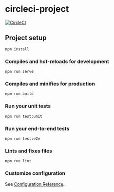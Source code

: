 # circleci-project

[![CircleCI](https://circleci.com/gh/tylerkeesling/circleci-project/tree/develop.svg?style=svg)](https://circleci.com/gh/tylerkeesling/circleci-project/tree/develop)

## Project setup

```
npm install
```

### Compiles and hot-reloads for development

```
npm run serve
```

### Compiles and minifies for production

```
npm run build
```

### Run your unit tests

```
npm run test:unit
```

### Run your end-to-end tests

```
npm run test:e2e
```

### Lints and fixes files

```
npm run lint
```

### Customize configuration

See [Configuration Reference](https://cli.vuejs.org/config/).
